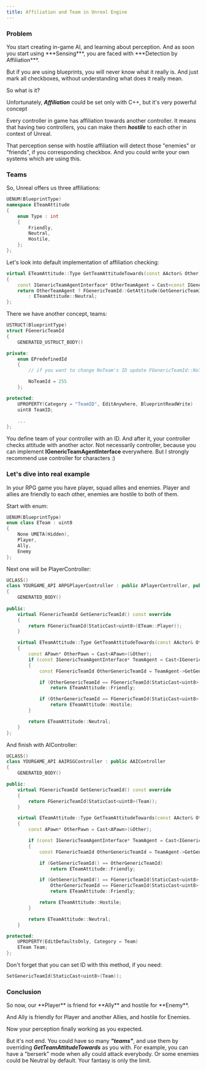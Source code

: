 ```yaml
---
title: Affiliation and Team in Unreal Engine
---
```

<h3>Problem</h3>
You start creating in-game AI, and learning about perception.
And as soon you start using ***Sensing***, you are faced with ***Detection by Affiliation***.

But if you are using blueprints, you will never know what it really is.
And just mark all checkboxes, without understanding what does it really mean.

So what is it?

Unfortunately, ***Affiliation*** could be set only with C++, but it's very powerful concept

Every controller in game has affiliation towards another controller.
It means that having two controllers, you can make them ***hostile*** to each other in context of Unreal.

That perception sense with hostile affiliation will detect those "enemies" or "friends", if you corresponding checkbox.
And you could write your own systems which are using this.

<h3>Teams</h3>
So, Unreal offers us three affiliations:

```c++
UENUM(BlueprintType)
namespace ETeamAttitude
{
	enum Type : int
	{
		Friendly,
		Neutral,
		Hostile,
	};
};
```

Let's look into default implementation of affiliation checking:

```c++
virtual ETeamAttitude::Type GetTeamAttitudeTowards(const AActor& Other) const
{ 
    const IGenericTeamAgentInterface* OtherTeamAgent = Cast<const IGenericTeamAgentInterface>(&Other);
    return OtherTeamAgent ? FGenericTeamId::GetAttitude(GetGenericTeamId(), OtherTeamAgent->GetGenericTeamId())
        : ETeamAttitude::Neutral;
};
```

There we have another concept, teams:

```c++
USTRUCT(BlueprintType)
struct FGenericTeamId
{
	GENERATED_USTRUCT_BODY()

private:
	enum EPredefinedId
	{
		// if you want to change NoTeam's ID update FGenericTeamId::NoTeam

		NoTeamId = 255
	};

protected:
	UPROPERTY(Category = "TeamID", EditAnywhere, BlueprintReadWrite)
	uint8 TeamID;
	
	...
};
```

You define team of your controller with an ID.
And after it, your controller checks attitude with another actor. Not necessarily controller, because you can implement
**IGenericTeamAgentInterface** everywhere. But I strongly recommend use controller for characters :)

<h3>Let's dive into real example</h3>
In your RPG game you have player, squad allies and enemies.
Player and allies are friendly to each other, enemies are hostile to both of them.

Start with enum:

```c++
UENUM(BlueprintType)
enum class ETeam : uint8
{
	None UMETA(Hidden),
	Player,
	Ally,
	Enemy
};
```

Next one will be PlayerController:

```c++
UCLASS()
class YOURGAME_API ARPGPlayerController : public APlayerController, public IGenericTeamAgentInterface
{
	GENERATED_BODY()
	
public:
	virtual FGenericTeamId GetGenericTeamId() const override
	{
		return FGenericTeamId(StaticCast<uint8>(ETeam::Player));
	}

	virtual ETeamAttitude::Type GetTeamAttitudeTowards(const AActor& Other) const override
	{
		const APawn* OtherPawn = Cast<APawn>(&Other);
		if (const IGenericTeamAgentInterface* TeamAgent = Cast<IGenericTeamAgentInterface>(OtherPawn->GetController()))
		{
			const FGenericTeamId OtherGenericTeamId = TeamAgent->GetGenericTeamId();

			if (OtherGenericTeamId == FGenericTeamId(StaticCast<uint8>(ETeam::Ally)))
				return ETeamAttitude::Friendly;

			if (OtherGenericTeamId == FGenericTeamId(StaticCast<uint8>(ETeam::Enemy)))
				return ETeamAttitude::Hostile;
		}

		return ETeamAttitude::Neutral;
	}
};
```

And finish with AIController:

```c++
UCLASS()
class YOURGAME_API AAIRSGController : public AAIController
{
	GENERATED_BODY()

public:
	virtual FGenericTeamId GetGenericTeamId() const override
	{
		return FGenericTeamId(StaticCast<uint8>(Team));
	}

	virtual ETeamAttitude::Type GetTeamAttitudeTowards(const AActor& Other) const override
	{
		const APawn* OtherPawn = Cast<APawn>(&Other);

		if (const IGenericTeamAgentInterface* TeamAgent = Cast<IGenericTeamAgentInterface>(OtherPawn->GetController()))
		{
			const FGenericTeamId OtherGenericTeamId = TeamAgent->GetGenericTeamId();

			if (GetGenericTeamId() == OtherGenericTeamId)
				return ETeamAttitude::Friendly;

			if (GetGenericTeamId() == FGenericTeamId(StaticCast<uint8>(ETeam::Ally) &&
				OtherGenericTeamId == FGenericTeamId(StaticCast<uint8>(ETeam::Player))))
				return ETeamAttitude::Friendly;

			return ETeamAttitude::Hostile;
		}

		return ETeamAttitude::Neutral;
	}

protected:
	UPROPERTY(EditDefaultsOnly, Category = Team)
	ETeam Team;
};
```

Don't forget that you can set ID with this method, if you need:
```c++
SetGenericTeamId(StaticCast<uint8>(Team));
```


<h3>Conclusion</h3>
So now, our **Player** is friend for **Ally** and hostile for **Enemy**.

And Ally is friendly for Player and another Allies, and hostile for Enemies.

Now your perception finally working as you expected.

But it's not end.
You could have so many ***"teams"***, and use them by overriding ***GetTeamAttitudeTowards*** as you with.
For example, you can have a "berserk" mode when ally could attack everybody. Or some enemies could be Neutral by
default.
Your fantasy is only the limit.

